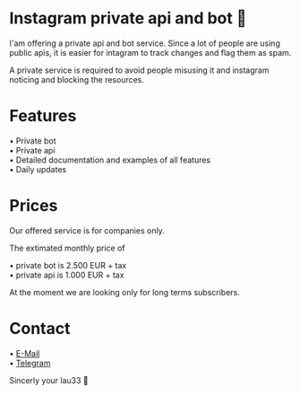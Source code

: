 # Instagram private api and bot 🤖

I'am offering a private api and bot service. Since a lot of people are using public apis, it is easier for intagram to track changes and flag them as spam.

A private service is required to avoid people misusing it and instagram noticing and blocking the resources.

# Features

• Private bot <br>
• Private api <br>
• Detailed documentation and examples of all features <br>
• Daily updates

# Prices

Our offered service is for companies only.

The extimated monthly price of

• private bot is 2.500 EUR + tax <br>
• private api is 1.000 EUR + tax

At the moment we are looking only for long terms subscribers.

# Contact

• [E-Mail](mailto:lau33@outlook.de) <br>
• [Telegram](https://t.me/lau33)

Sincerly your lau33 💼
